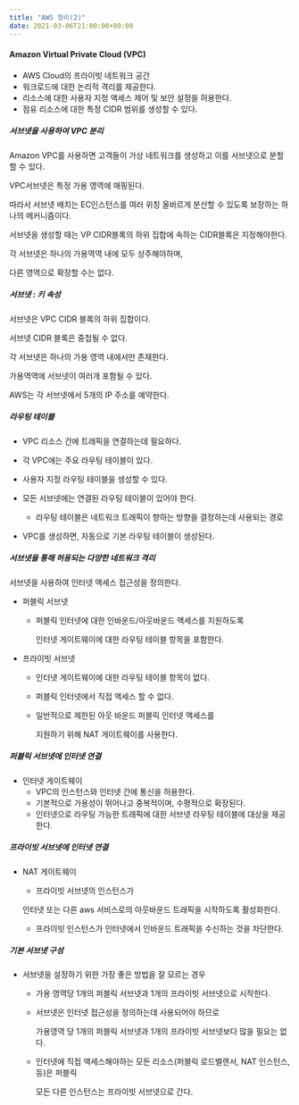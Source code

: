```yaml
---
title: "AWS 정리(2)"
date: 2021-03-06T21:00:00+09:00
---
```


#### Amazon Virtual Private Cloud (VPC)

* AWS Cloud의 프라이빗 네트워크 공간
* 워크로드에 대한 논리적 격리를 제공한다.
* 리소스에 대한 사용자 지정 액세스 제어 및 보안 설정을 허용한다.
* 점유 리소스에 대한 특정 CIDR 범위를 생성할 수 있다.



##### 서브넷을 사용하여 VPC 분리

Amazon VPC를 사용하면 고객들이 가상 네트워크를 생성하고 이를 서브넷으로 분할할 수 있다.

VPC서브넷은 특정 가용 영역에 매핑된다.

따라서 서브넷 배치는 EC인스턴스를 여러 위칭 올바르게 분산할 수 있도록 보장하는 하나의 메커니즘이다.

서브넷을 생성할 때는 VP CIDR블록의 하위 집합에 속하는 CIDR블록은 지정해야한다.

각 서브넷은 하나의 가용역역 내에 모두 상주해야하며,

다른 영역으로 확장할 수는 없다.



##### 서브넷 : 키 속성

서브넷은 VPC CIDR 블록의 하위 집합이다.

서브넷 CIDR 블록은 중첩될 수 없다.

각 서브넷은 하나의 가용 영역 내에서만 존재한다.

가용역역에 서브넷이 여러개 포함될 수 있다.

AWS는 각 서브넷에서 5개의 IP 주소를 예약한다.



##### 라우팅 테이블 

* VPC 리소스 간에 트래픽을 연결하는데 필요하다.

* 각 VPC에는 주요 라우팅 테이블이 있다.

* 사용자 지정 라우팅 테이블을 생성할 수 있다.

* 모든 서브넷에는 연결된 라우팅 테이블이 있어야 한다.

  * 라우팅 테이블은 네트워크 트래픽이 향하는 방향을 결정하는데 사용되는 경로
* VPC를 생성하면, 자동으로 기본 라우팅 테이블이 생성된다.



##### 서브넷을 통해 허용되는 다양한 네트워크 격리

서브넷을 사용하여 인터넷 액세스 접근성을 정의한다.

* 퍼블릭 서브넷

  * 퍼블릭 인터넷에 대한 인바운드/아웃바운드 액세스를 지원하도록

    인터넷 게이트웨이에 대한 라우팅 테이블 항목을 포함한다.

* 프라이빗 서브넷

  * 인터넷 게이트웨이에 대한 라우팅 테이블 항목이 없다.

  * 퍼블릭 인터넷에서 직접 액세스 할 수 없다.

  * 일반적으로 제한된 아웃 바운드 퍼블릭 인터넷 액세스를 

    지원하기 위해 NAT 게이트웨이를 사용한다.



##### 퍼블릭 서브넷에 인터넷 연결

* 인터넷 게이트웨이
  *  VPC의 인스턴스와 인터넷 간에 통신을 허용한다.
  * 기본적으로 가용성이 뛰어나고 중복적이며, 수평적으로 확장된다.
  * 인터넷으로 라우팅 가능한 트래픽에 대한 서브넷 라우팅 테이블에 대상을 제공한다.



##### 프라이빗 서브넷에 인터넷 연결

* NAT 게이트웨이

  *  프라이빗 서브넷의 인스턴스가 

    인터넷 또는 다른 aws 서비스로의 아웃바운드 트래픽을 시작하도록 활성화한다.

  * 프라이빗 인스턴스가  인터넷에서 인바운드 트래픽을 수신하는 것을 차단한다.



##### 기본 서브넷 구성

* 서브넷을 설정하기 위한 가장 좋은 방법을 잘 모르는 경우

  * 가용 영역당 1개의 퍼블릭 서브넷과 1개의 프라이빗 서브넷으로 시작한다.

  * 서브넷은 인터넷 접근성을 정의하는데 사용되어야 하므로

    가용영역 당 1개의 퍼블릭 서브넷과 1개의 프라이빗 서브넷보다 많을 필요는 없다.

  * 인터넷에 직접 액세스해야하는 모든 리소스(퍼블릭 로드밸랜서, NAT 인스턴스, 등)은 퍼블릭

    모든 다른 인스턴스는 프라이빗 서브넷으로 간다.

